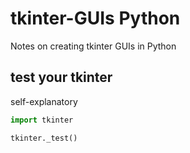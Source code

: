 # tkinter-GUIs Python
Notes on creating tkinter GUIs in Python

## test your tkinter
self-explanatory
```python
import tkinter

tkinter._test()
```